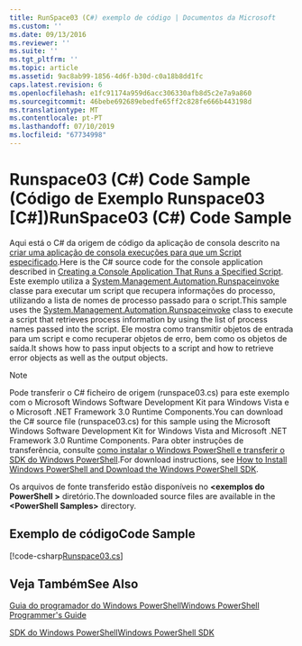 ```yaml
---
title: RunSpace03 (C#) exemplo de código | Documentos da Microsoft
ms.custom: ''
ms.date: 09/13/2016
ms.reviewer: ''
ms.suite: ''
ms.tgt_pltfrm: ''
ms.topic: article
ms.assetid: 9ac8ab99-1856-4d6f-b30d-c0a18b8dd1fc
caps.latest.revision: 6
ms.openlocfilehash: e1fc91174a959d6acc306330afb8d5c2e7a9a860
ms.sourcegitcommit: 46bebe692689ebedfe65ff2c828fe666b443198d
ms.translationtype: MT
ms.contentlocale: pt-PT
ms.lasthandoff: 07/10/2019
ms.locfileid: "67734998"
---
```

# <a name="runspace03-c-code-sample"></a><span data-ttu-id="52e4b-102">Runspace03 (C#) Code Sample (Código de Exemplo Runspace03 [C#])</span><span class="sxs-lookup"><span data-stu-id="52e4b-102">RunSpace03 (C#) Code Sample</span></span>

<span data-ttu-id="52e4b-103">Aqui está o C# da origem de código da aplicação de consola descrito na [criar uma aplicação de consola execuções para que um Script especificado](fd).</span><span class="sxs-lookup"><span data-stu-id="52e4b-103">Here is the C# source code for the console application described in [Creating a Console Application That Runs a Specified Script](fd).</span></span> <span data-ttu-id="52e4b-104">Este exemplo utiliza a [System.Management.Automation.Runspaceinvoke](/dotnet/api/System.Management.Automation.RunspaceInvoke) classe para executar um script que recupera informações do processo, utilizando a lista de nomes de processo passado para o script.</span><span class="sxs-lookup"><span data-stu-id="52e4b-104">This sample uses the [System.Management.Automation.Runspaceinvoke](/dotnet/api/System.Management.Automation.RunspaceInvoke) class to execute a script that retrieves process information by using the list of process names passed into the script.</span></span> <span data-ttu-id="52e4b-105">Ele mostra como transmitir objetos de entrada para um script e como recuperar objetos de erro, bem como os objetos de saída.</span><span class="sxs-lookup"><span data-stu-id="52e4b-105">It shows how to pass input objects to a script and how to retrieve error objects as well as the output objects.</span></span>

> [!NOTE]
> <span data-ttu-id="52e4b-106">Pode transferir o C# ficheiro de origem (runspace03.cs) para este exemplo com o Microsoft Windows Software Development Kit para Windows Vista e o Microsoft .NET Framework 3.0 Runtime Components.</span><span class="sxs-lookup"><span data-stu-id="52e4b-106">You can download the C# source file (runspace03.cs) for this sample using the Microsoft Windows Software Development Kit for Windows Vista and Microsoft .NET Framework 3.0 Runtime Components.</span></span> <span data-ttu-id="52e4b-107">Para obter instruções de transferência, consulte [como instalar o Windows PowerShell e transferir o SDK do Windows PowerShell](/powershell/developer/installing-the-windows-powershell-sdk).</span><span class="sxs-lookup"><span data-stu-id="52e4b-107">For download instructions, see [How to Install Windows PowerShell and Download the Windows PowerShell SDK](/powershell/developer/installing-the-windows-powershell-sdk).</span></span>
>
> <span data-ttu-id="52e4b-108">Os arquivos de fonte transferido estão disponíveis no  **\<exemplos do PowerShell >** diretório.</span><span class="sxs-lookup"><span data-stu-id="52e4b-108">The downloaded source files are available in the **\<PowerShell Samples>** directory.</span></span>

## <a name="code-sample"></a><span data-ttu-id="52e4b-109">Exemplo de código</span><span class="sxs-lookup"><span data-stu-id="52e4b-109">Code Sample</span></span>

[!code-csharp[Runspace03.cs](../../powershell-sdk-samples/SDK-2.0/csharp/Runspace03/Runspace03.cs#L11-L88 "Runspace03.cs")]

## <a name="see-also"></a><span data-ttu-id="52e4b-110">Veja Também</span><span class="sxs-lookup"><span data-stu-id="52e4b-110">See Also</span></span>

[<span data-ttu-id="52e4b-111">Guia do programador do Windows PowerShell</span><span class="sxs-lookup"><span data-stu-id="52e4b-111">Windows PowerShell Programmer's Guide</span></span>](./windows-powershell-programmer-s-guide.md)

[<span data-ttu-id="52e4b-112">SDK do Windows PowerShell</span><span class="sxs-lookup"><span data-stu-id="52e4b-112">Windows PowerShell SDK</span></span>](../windows-powershell-reference.md)